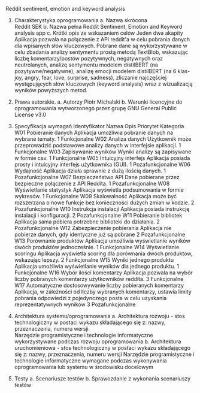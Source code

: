 Reddit sentiment, emotion and keyword analysis
1. Charakterystyka oprogramowania 
a. Nazwa skrócona  
Reddit SEK 
b. Nazwa pełna
Reddit Sentiment, Emotion and Keyword analysis app
c. Krótki opis ze wskazaniem celów 
Jeden dwa akapity
  Aplikacja pozwala na połączenie z API reddit'a w celu pobrania danych dla wpisanych słów kluczowych. Pobrane dane są wykorzystywane w celu zbadania analizy sentymentu prostą metodą TextBlob, wskazując liczbę komentarzy/postów pozytywnych, negatywnych oraz neutrolanych, analizę sentymentu modelem distilBERT (na pozytywne/negatywne), analizę emocji modelem distilBERT (na 6 klas- joy, angry, fear, love, surprise, sadness), zliczanie najczęściej występujących słów kluczowych (keyword analysis) wraz z wizualizacją wyników powyższych metod.
3. Prawa autorskie. 
a. Autorzy
Piotr Michalski
b. Warunki licencyjne do oprogramowania wytworzonego przez grupę
GNU General Public License v3.0

5. Specyfikacja wymagań
Identyfikator	Nazwa	Opis	Priorytet	Kategoria
W01	Pobieranie danych	Aplikacja umożliwia pobranie danych na wybrane tematy.	1	Funkcjonalne
W02	Analiza danych	Użytkownik może przeprowadzić podstawowe analizy danych w interfejsie aplikacji.	1	Funkcjonalne
W03	Zapisywanie wyników	Wyniki analizy są zapisywane w formie csv.	1	Funkcjonalne
W05	Intuicyjny interfejs	Aplikacja posiada prosty i intuicyjny interfejs użytkownika (GUI).	1	Pozafunkcjonalne
W06	Wydajność	Aplikacja działa sprawnie z dużą ilością danych.	1	Pozafunkcjonalne
W07	Bezpieczeństwo API	Dane pobierane przez bezpieczne połączenie z API Reddita.	1	Pozafunkcjonalne
W08	Wyświetlanie statystyk	Aplikacja wyświetla podsumowania w formie wykresów.	1	Funkcjonalne
W09	Skalowalność	Aplikacja może być rozszerzana o nowe funkcje bez konieczności dużych zmian w kodzie.	2	Pozafunkcjonalne
W10	Instrukcja instalacji 	Aplikacja posiada instrukcję instalacji i konfiguracji.	2	Pozafunkcjonalne
W11	Pobieranie bibliotek	Aplikacja sama pobiera potrzebne biblioteki do działania.	2	Pozafunkcjonalne
W12	Zabezpieczenie pobierania	Aplikacja nie pobierze danych, gdy identyczne już są pobrane	2	Pozafunkcjonalne
W13	Porównanie produktów	Aplikacja umożliwia wyświetlanie wyników dwóch produktów jednocześnie.	1	Funkcjonalne
W14	Wyświetlanie scoringu	Aplikacja wyświetla scoring dla porównania dwóch produktów, wskazując lepszy.	2	Funkcjonalne
W15	Wyniki jednego produktu	Aplikacja umożliwia wyświetlanie wyników dla jednego produktu.	1	Funkcjonalne
W16	Wybór ilości komentarzy	Aplikacja pozwala na wybór liczby pobranych komentarzy użytkowników reddita.	3	Funkcjonalne
W17	Automatyczne dostosowywanie liczby pobieranych komentarzy	Aplikacja, w zależności od liczby wybranych komentarzy, ustawia limity pobrania odpowiedzi z pojedynczego posta w celu uzyskania reprezentatywnych wyników	3	Pozafunkcjonalne


7. Architektura systemu/oprogramowania 
a. Architektura rozwoju - stos technologiczny w postaci wykazu 
składającego się z: nazwy, przeznaczenia, numeru wersji  
Narzędzie programistyczne i technologie informatyczne wykorzystywane 
podczas rozwoju oprogramowania 
b. Architektura uruchomieniowa - stos technologiczny w postaci wykazu 
składającego się z: nazwy, przeznaczenia, numeru wersji 
Narzędzie programistyczne i technologie informatyczne wymagane podczas 
wykonywania oprogramowania lub systemu w środowisku docelowym

8. Testy 
a. Scenariusze testów 
b. Sprawozdanie z wykonania scenariuszy testów

